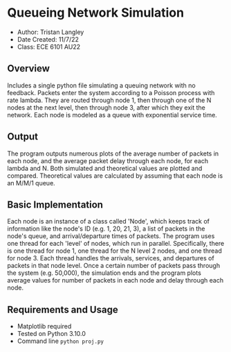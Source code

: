 # Queueing Network Simulation

- Author: Tristan Langley
- Date Created: 11/7/22
- Class: ECE 6101 AU22

## Overview
Includes a single python file simulating a queuing network with no feedback. Packets enter the system
according to a Poisson process with rate lambda. They are routed through node 1, then through one of
the N nodes at the next level, then through node 3, after which they exit the network. Each node is 
modeled as a queue with exponential service time.

## Output
The program outputs numerous plots of the average number of packets in each node, and the average packet
delay through each node, for each lambda and N. Both simulated and theoretical values are plotted and
compared. Theoretical values are calculated by assuming that each node is an M/M/1 queue.

## Basic Implementation
Each node is an instance of a class called 'Node', which keeps track of information like the node's ID
(e.g. 1, 20, 21, 3), a list of packets in the node's queue, and arrival/departure times of packets.
The program uses one thread for each 'level' of nodes, which run in parallel. Specifically, there is one
thread for node 1, one thread for the N level 2 nodes, and one thread for node 3. Each thread handles the
arrivals, services, and departures of packets in that node level. Once a certain number of packets pass
through the system (e.g. 50,000), the simulation ends and the program plots average values for number of
packets in each node and delay through each node.

## Requirements and Usage
- Matplotlib required
- Tested on Python 3.10.0
- Command line `python proj.py`

